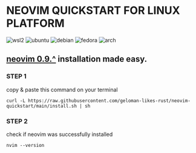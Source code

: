 # NEOVIM QUICKSTART FOR LINUX PLATFORM
![wsl2](https://img.shields.io/badge/wsl2-3C79F5?style=for-the-badge&logo=windows&logoColor=fff)
![ubuntu](https://img.shields.io/badge/ubuntu-FC4F00?style=for-the-badge&logo=ubuntu&logoColor=fff)
![debian](https://img.shields.io/badge/debian-D14D72?style=for-the-badge&logo=debian&logoColor=white)
![fedora](https://img.shields.io/badge/fedora-19376D?style=for-the-badge&logo=fedora&logoColor=fff)
![arch](https://img.shields.io/badge/arch-0B2447?style=for-the-badge&logo=archlinux&logoColor=19A7CE)

## [neovim 0.9.^](https://github.com/neovim/neovim/releases/tag/stable) installation made easy.


### STEP 1
copy & paste this command on your terminal
```
curl -L https://raw.githubusercontent.com/geloman-likes-rust/neovim-quickstart/main/install.sh | sh
```

### STEP 2
check if neovim was successfully installed
```
nvim --version
```
